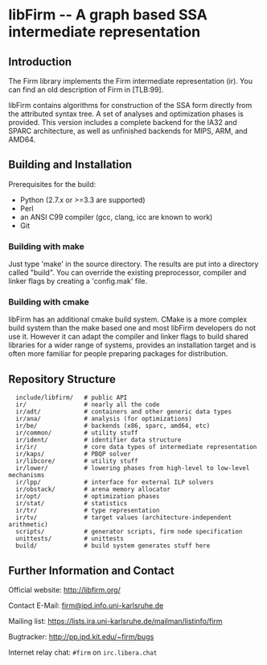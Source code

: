 libFirm -- A graph based SSA intermediate representation
========================================================

Introduction
------------

The Firm library implements the Firm intermediate representation (ir).
You can find an old description of Firm in [TLB:99].

libFirm contains algorithms for construction of the SSA form directly from the
attributed syntax tree. A set of analyses and optimization phases is provided.
This version includes a complete backend for the IA32 and SPARC architecture,
as well as unfinished backends for MIPS, ARM, and AMD64.

Building and Installation
-------------------------

Prerequisites for the build:

* Python (2.7.x or >=3.3 are supported)
* Perl
* an ANSI C99 compiler (gcc, clang, icc are known to work)
* Git

### Building with make

Just type 'make' in the source directory. The results are put into a
directory called "build". You can override the existing preprocessor, compiler
and linker flags by creating a 'config.mak' file.

### Building with cmake

libFirm has an additional cmake build system. CMake is a more complex build
system than the make based one and most libFirm developers do not use it.
However it can adapt the compiler and linker flags to build shared libraries
for a wider range of systems, provides an installation target and is often more
familiar for people preparing packages for distribution.

Repository Structure
--------------------

```
  include/libfirm/   # public API
  ir/                # nearly all the code
  ir/adt/            # containers and other generic data types
  ir/ana/            # analysis (for optimizations)
  ir/be/             # backends (x86, sparc, amd64, etc)
  ir/common/         # utility stuff
  ir/ident/          # identifier data structure
  ir/ir/             # core data types of intermediate representation
  ir/kaps/           # PBQP solver
  ir/libcore/        # utility stuff
  ir/lower/          # lowering phases from high-level to low-level mechanisms
  ir/lpp/            # interface for external ILP solvers
  ir/obstack/        # arena memory allocator
  ir/opt/            # optimization phases
  ir/stat/           # statistics
  ir/tr/             # type representation
  ir/tv/             # target values (architecture-independent arithmetic)
  scripts/           # generator scripts, firm node specification
  unittests/         # unittests
  build/             # build system generates stuff here
```

Further Information and Contact
-------------------------------

Official website: http://libfirm.org/

Contact E-Mail: firm@ipd.info.uni-karlsruhe.de

Mailing list: https://lists.ira.uni-karlsruhe.de/mailman/listinfo/firm

Bugtracker: http://pp.ipd.kit.edu/~firm/bugs

Internet relay chat: `#firm` on `irc.libera.chat` 

